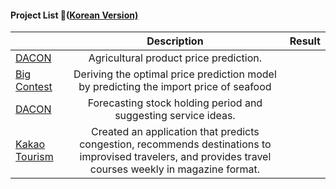 #### Project List 📝([Korean Version)](https://viridian-monarch-554.notion.site/Project-List-2fb5f156c064465f9dcd66d49e4188ee)

|                                                                                 	|                                                                        Description                                                                       	| Result 	|
|---------------------------------------------------------------------------------	|:--------------------------------------------------------------------------------------------------------------------------------------------------------:	|--------	|
| [DACON](https://dacon.io/competitions/official/235801/overview/description)     	| Agricultural product price prediction.                                                                                                                   	|        	|
| [Big Contest](https://github.com/loveacaji/Project/tree/main/BIG%20CONTEST)     	| Deriving the optimal price prediction model by predicting the import price of seafood                                                                    	|        	|
| [DACON](https://dacon.io/competitions/official/235798/overview/description)     	| Forecasting stock holding period and suggesting service ideas.                                                                                           	|        	|
| [Kakao Tourism](https://github.com/loveacaji/Project/tree/main/Kakao%20Tourism) 	| Created an application that predicts congestion, recommends destinations to improvised travelers, and provides travel courses weekly in magazine format. 	|        	|
